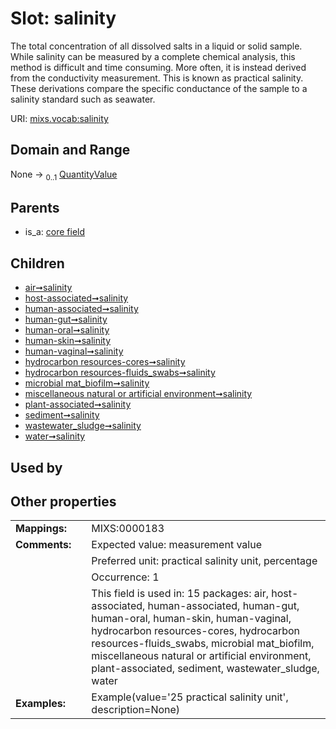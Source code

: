 
# Slot: salinity


The total concentration of all dissolved salts in a liquid or solid sample. While salinity can be measured by a complete chemical analysis, this method is difficult and time consuming. More often, it is instead derived from the conductivity measurement. This is known as practical salinity. These derivations compare the specific conductance of the sample to a salinity standard such as seawater.

URI: [mixs.vocab:salinity](https://w3id.org/mixs/vocab/salinity)


## Domain and Range

None &#8594;  <sub>0..1</sub> [QuantityValue](QuantityValue.md)

## Parents

 *  is_a: [core field](core_field.md)

## Children

 *  [air➞salinity](air_salinity.md)
 *  [host-associated➞salinity](host_associated_salinity.md)
 *  [human-associated➞salinity](human_associated_salinity.md)
 *  [human-gut➞salinity](human_gut_salinity.md)
 *  [human-oral➞salinity](human_oral_salinity.md)
 *  [human-skin➞salinity](human_skin_salinity.md)
 *  [human-vaginal➞salinity](human_vaginal_salinity.md)
 *  [hydrocarbon resources-cores➞salinity](hydrocarbon_resources_cores_salinity.md)
 *  [hydrocarbon resources-fluids_swabs➞salinity](hydrocarbon_resources_fluids_swabs_salinity.md)
 *  [microbial mat_biofilm➞salinity](microbial_mat_biofilm_salinity.md)
 *  [miscellaneous natural or artificial environment➞salinity](miscellaneous_natural_or_artificial_environment_salinity.md)
 *  [plant-associated➞salinity](plant_associated_salinity.md)
 *  [sediment➞salinity](sediment_salinity.md)
 *  [wastewater_sludge➞salinity](wastewater_sludge_salinity.md)
 *  [water➞salinity](water_salinity.md)

## Used by


## Other properties

|  |  |  |
| --- | --- | --- |
| **Mappings:** | | MIXS:0000183 |
| **Comments:** | | Expected value: measurement value |
|  | | Preferred unit: practical salinity unit, percentage |
|  | | Occurrence: 1 |
|  | | This field is used in: 15 packages: air, host-associated, human-associated, human-gut, human-oral, human-skin, human-vaginal, hydrocarbon resources-cores, hydrocarbon resources-fluids_swabs, microbial mat_biofilm, miscellaneous natural or artificial environment, plant-associated, sediment, wastewater_sludge, water |
| **Examples:** | | Example(value='25 practical salinity unit', description=None) |

